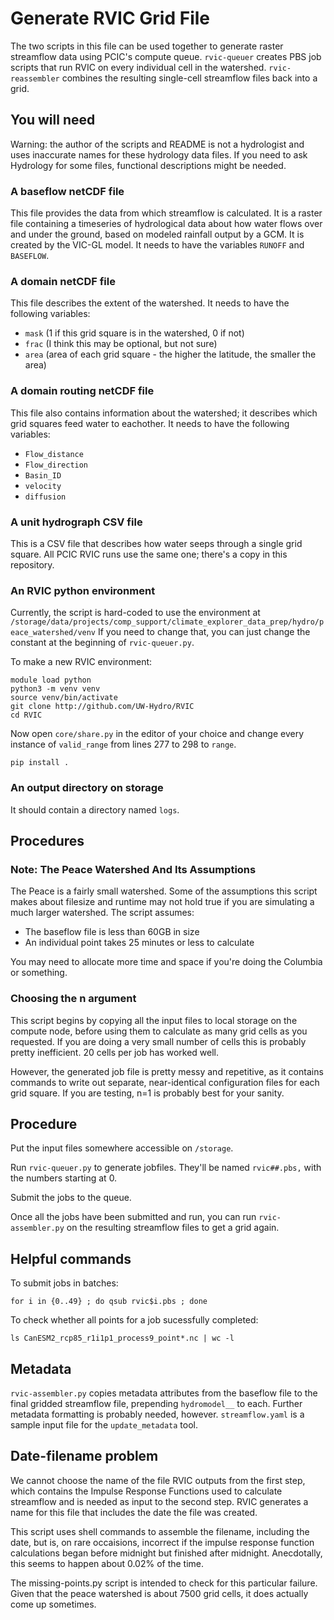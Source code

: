 # Generate RVIC Grid File

The two scripts in this file can be used together to generate raster
streamflow data using PCIC's compute queue. `rvic-queuer` creates PBS
job scripts that run RVIC on every individual cell in the watershed.
`rvic-reassembler` combines the resulting single-cell streamflow files
back into a grid.

## You will need
Warning: the author of the scripts and README is not a hydrologist and uses 
inaccurate names for these hydrology data files. If you need to
ask Hydrology for some files, functional descriptions might be
needed.

### A baseflow netCDF file
This file provides the data from which streamflow is calculated.
It is a raster file containing a timeseries of hydrological
data about how water flows over and under the ground, based on modeled
rainfall output by a GCM. It is created by the VIC-GL model. It needs to have
the variables `RUNOFF` and `BASEFLOW`.

### A domain netCDF file 
This file describes the extent of the watershed. It needs to
have the following variables:
* `mask` (1 if this grid square is in the watershed, 0 if not)
* `frac` (I think this may be optional, but not sure)
* `area` (area of each grid square - the higher the latitude, the smaller the area)

### A domain routing netCDF file
This file also contains information about the watershed; it
describes which grid squares feed water to eachother.
It needs to have the following variables:
* `Flow_distance`
* `Flow_direction`
* `Basin_ID`
* `velocity`
* `diffusion`

### A unit hydrograph CSV file
This is a CSV file that describes how water seeps through a single
grid square. All PCIC RVIC runs use the same one; there's a copy in
this repository.

### An RVIC python environment
Currently, the script is hard-coded to use the environment at 
`/storage/data/projects/comp_support/climate_explorer_data_prep/hydro/peace_watershed/venv`
If you need to change that, you can just change the constant at the beginning of
`rvic-queuer.py`.

To make a new RVIC environment:
```
module load python
python3 -m venv venv
source venv/bin/activate
git clone http://github.com/UW-Hydro/RVIC
cd RVIC
```
Now open `core/share.py` in the editor of your choice and change 
every instance of `valid_range` from lines 277 to 298 to `range`.
```
pip install .
```

### An output directory on storage
It should contain a directory named `logs`.

## Procedures

### Note: The Peace Watershed And Its Assumptions
The Peace is a fairly small watershed. Some of the assumptions this
script makes about filesize and runtime may not hold true if you are
simulating a much larger watershed. The script assumes:

* The baseflow file is less than 60GB in size
* An individual point takes 25 minutes or less to calculate

You may need to allocate more time and space if you're doing the Columbia
or something.

### Choosing the n argument
This script begins by copying all the input files to local storage on the
compute node, before using them to calculate as many grid cells as you
requested. If you are doing a very small number of cells this is probably
pretty inefficient. 20 cells per job has worked well.

However, the generated job file is pretty messy and repetitive, as it
contains commands to write out separate, near-identical configuration
files for each grid square. If you are testing, n=1 is probably best
for your sanity.

## Procedure

Put the input files somewhere accessible on `/storage`.

Run `rvic-queuer.py` to generate jobfiles. They'll be named `rvic##.pbs,` 
with the numbers starting at 0.

Submit the jobs to the queue.

Once all the jobs have been submitted and run, you can run `rvic-assembler.py` 
on the resulting streamflow files to get a grid again.

## Helpful commands
To submit jobs in batches:
 ```
for i in {0..49} ; do qsub rvic$i.pbs ; done
 ```
 
 To check whether all points for a job sucessfully completed:
 ```
 ls CanESM2_rcp85_r1i1p1_process9_point*.nc | wc -l
 ```

## Metadata
`rvic-assembler.py` copies metadata attributes from the baseflow file
to the final gridded streamflow file, prepending `hydromodel__`
to each. Further metadata formatting is probably needed, however.
`streamflow.yaml` is a sample input file for the `update_metadata`
tool.

## Date-filename problem
We cannot choose the name of the file RVIC outputs from the first step,
which contains the Impulse Response Functions used to calculate
streamflow and is needed as input to the second step.
RVIC generates a name for this file that includes the
date the file was created.

This script uses shell commands to assemble the filename, including the
date, but is, on rare occaisions, incorrect if the impulse response
function calculations began before midnight but finished after midnight.
Anecdotally, this seems to happen about 0.02% of the time.

The missing-points.py script is intended to check for this particular
failure. Given that the peace watershed is about 7500 grid cells, it
does actually come up sometimes.